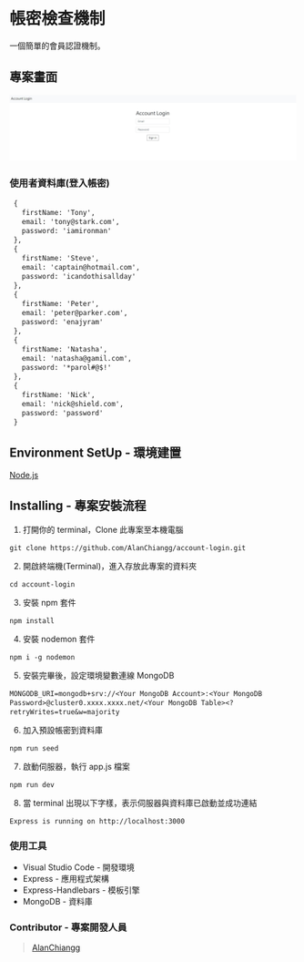 # 帳密檢查機制

一個簡單的會員認證機制。

## 專案畫面

![image](https://github.com/AlanChiangg/account-login/blob/main/public/image/login.jpg)


### 使用者資料庫(登入帳密)

```
 {
   firstName: 'Tony',
   email: 'tony@stark.com',
   password: 'iamironman'
 },
 {
   firstName: 'Steve',
   email: 'captain@hotmail.com',
   password: 'icandothisallday'
 },
 {
   firstName: 'Peter',
   email: 'peter@parker.com',
   password: 'enajyram'
 },
 {
   firstName: 'Natasha',
   email: 'natasha@gamil.com',
   password: '*parol#@$!'
 },
 {
   firstName: 'Nick',
   email: 'nick@shield.com',
   password: 'password'
 }
```

## Environment SetUp - 環境建置

[Node.js](https://nodejs.org/en/)

## Installing - 專案安裝流程

1. 打開你的 terminal，Clone 此專案至本機電腦

```
git clone https://github.com/AlanChiangg/account-login.git
```

2. 開啟終端機(Terminal)，進入存放此專案的資料夾

```
cd account-login
```

3. 安裝 npm 套件

```
npm install
```

4. 安裝 nodemon 套件

```
npm i -g nodemon 
```

5. 安裝完畢後，設定環境變數連線 MongoDB

```   
MONGODB_URI=mongodb+srv://<Your MongoDB Account>:<Your MongoDB Password>@cluster0.xxxx.xxxx.net/<Your MongoDB Table><?retryWrites=true&w=majority
```

6. 加入預設帳密到資料庫

```
npm run seed
```

7. 啟動伺服器，執行 app.js 檔案

```
npm run dev
```

8. 當 terminal 出現以下字樣，表示伺服器與資料庫已啟動並成功連結

```
Express is running on http://localhost:3000
```

### 使用工具
- Visual Studio Code - 開發環境
- Express - 應用程式架構
- Express-Handlebars - 模板引擎
- MongoDB - 資料庫

### Contributor - 專案開發人員

> [AlanChiangg](https://github.com/AlanChiangg)